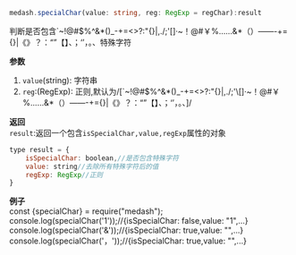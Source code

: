 ```ts
medash.specialChar(value: string, reg: RegExp = regChar):result
```
判断是否包含`~!@#$%^&*()_-+=<>?:"{}|,.\/;'[]·~！@#￥%……&*（）——-+={}|《》？：“”【】、；‘’，。、特殊字符

**参数**  
1. `value`(string): 字符串
2. `reg`:(RegExp): 正则,默认为/[`~!@#$%^&*()_\-+=<>?:"{}|,.\/;'\\[\]·~！@#￥%……&*（）——\-+={}|《》？：“”【】、；‘’，。、]/
  
**返回**  
`result`:返回一个包含`isSpecialChar,value,regExp`属性的对象
```js
type result = {
    isSpecialChar: boolean,//是否包含特殊字符
    value: string//去除所有特殊字符后的值
    regExp: RegExp//正则
}
```
**例子**  
<me-embed>const {specialChar} = require("medash");
console.log(specialChar('1'));//{isSpecialChar: false,value: "1",...}
console.log(specialChar('&'));//{isSpecialChar: true,value: "",...}
console.log(specialChar('，'));//{isSpecialChar: true,value: "",...}</me-embed>

